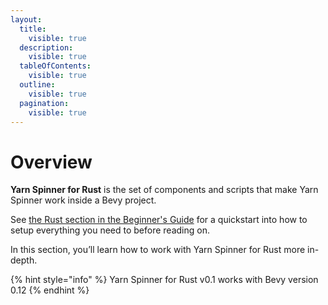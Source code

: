 ```yaml
---
layout:
  title:
    visible: true
  description:
    visible: true
  tableOfContents:
    visible: true
  outline:
    visible: true
  pagination:
    visible: true
---
```


# Overview

**Yarn Spinner for Rust** is the set of components and scripts that make Yarn Spinner work inside a Bevy project.



See [the Rust section in the Beginner's Guide](../beginners-guide/using-a-game-engine/yarn-spinner-for-rust.md) for a
quickstart into how to setup everything you need to before reading on.

In this section, you’ll learn how to work with Yarn Spinner for Rust more in-depth.

{% hint style="info" %}
Yarn Spinner for Rust v0.1 works with Bevy version 0.12
{% endhint %}
